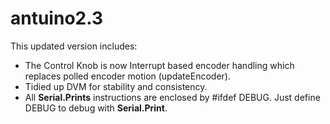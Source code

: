 # antuino2.3

This updated version includes:

 - The Control Knob is now Interrupt based encoder handling which replaces polled encoder motion (updateEncoder).
 - Tidied up DVM for stability and consistency.
 - All <b>Serial.Prints</b> instructions are enclosed by #ifdef DEBUG. Just define DEBUG to debug with <b>Serial.Print</b>.
